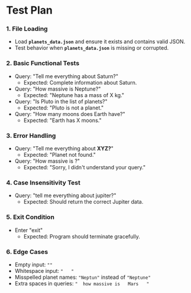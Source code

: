 # Test Plan

### 1. File Loading
   - Load **`planets_data.json`** and ensure it exists and contains valid JSON.
   - Test behavior when **`planets_data.json`** is missing or corrupted.

### 2. Basic Functional Tests
   - Query: "Tell me everything about Saturn?"
     - Expected: Complete information about Saturn.
   - Query: "How massive is Neptune?"
     - Expected: "Neptune has a mass of X kg."
   - Query: "Is Pluto in the list of planets?"
     - Expected: "Pluto is not a planet."
   - Query: "How many moons does Earth have?"
     - Expected: "Earth has X moons."

### 3. Error Handling
   - Query: "Tell me everything about **XYZ?**"
     - Expected: "Planet not found."
   - Query: "How massive is ?"
     - Expected: "Sorry, I didn't understand your query."

### 4. Case Insensitivity Test
   - Query: "tell me everything about jupiter?"
     - Expected: Should return the correct Jupiter data.

### 5. Exit Condition
   - Enter "exit"
     - Expected: Program should terminate gracefully.

### 6. Edge Cases
   - Empty input: `""`
   - Whitespace input: `"   "`
   - Misspelled planet names: `"Neptun"` instead of `"Neptune"`
   - Extra spaces in queries: `"  how massive is   Mars   "`
